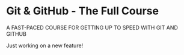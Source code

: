 # Git & GitHub - The Full Course

A FAST-PACED COURSE FOR GETTING UP TO SPEED WITH GIT AND GITHUB

Just working on a new feature!